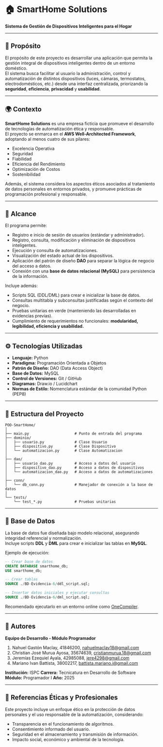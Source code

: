 # 🏠 SmartHome Solutions  
**Sistema de Gestión de Dispositivos Inteligentes para el Hogar**

---

## 📘 Propósito  
El propósito de este proyecto es desarrollar una aplicación que permita la gestión integral de dispositivos inteligentes dentro de un entorno doméstico.  
El sistema busca facilitar al usuario la administración, control y automatización de distintos dispositivos (luces, cámaras, termostatos, electrodomésticos, etc.) desde una interfaz centralizada, priorizando la **seguridad**, **eficiencia**, **privacidad** y **usabilidad**.

---

## 🌍 Contexto  
**SmartHome Solutions** es una empresa ficticia que promueve el desarrollo de tecnologías de automatización ética y responsable.  
El proyecto se enmarca en el **AWS Well-Architected Framework**, adoptando al menos cuatro de sus pilares:  
- Excelencia Operativa  
- Seguridad  
- Fiabilidad  
- Eficiencia del Rendimiento  
- Optimización de Costos  
- Sostenibilidad  

Además, el sistema considera los aspectos éticos asociados al tratamiento de datos personales en entornos privados, y promueve prácticas de programación profesional y responsable.

---

## 🎯 Alcance  
El programa permite:

- Registro e inicio de sesión de usuarios (estándar y administrador).  
- Registro, consulta, modificación y eliminación de dispositivos inteligentes.  
- Ejecución y consulta de automatizaciones.  
- Visualización del estado actual de los dispositivos.  
- Aplicación del patrón de diseño **DAO** para separar la lógica de negocio del acceso a datos.  
- Conexión con una **base de datos relacional (MySQL)** para persistencia de la información.  

Incluye además:
- Scripts SQL (DDL/DML) para crear e inicializar la base de datos.  
- Consultas multitabla y subconsultas justificadas según el contexto del negocio.  
- Pruebas unitarias en verde (manteniendo las desarrolladas en evidencias previas).  
- Cumplimiento de requerimientos no funcionales: **modularidad, legibilidad, eficiencia y usabilidad.**

---

## ⚙️ Tecnologías Utilizadas  
- **Lenguaje:** Python  
- **Paradigma:** Programación Orientada a Objetos  
- **Patrón de Diseño:** DAO (Data Access Object)  
- **Base de Datos:** MySQL  
- **Control de Versiones:** Git / GitHub  
- **Diagramas:** Draw.io / Lucidchart  
- **Normas de Estilo:** Nomenclatura estándar de la comunidad Python (PEP8)

---

## 🧩 Estructura del Proyecto  
```
POO-SmartHome/
│
├── main.py                     # Punto de entrada del programa
├── dominio/
│   ├── usuario.py              # Clase Usuario
│   ├── dispositivo.py          # Clase Dispositivo
│   └── automatizacion.py       # Clase Automatizacion
│
├── dao/
│   ├── usuario_dao.py          # Acceso a datos del usuario
│   ├── dispositivo_dao.py      # Acceso a datos de dispositivos
│   └── automatizacion_dao.py   # Acceso a datos de automatizaciones
│
├── conn/
│   └── db_conn.py              # Manejador de conexión a la base de datos
│
└── tests/
    └── test_*.py               # Pruebas unitarias
```

---

## 💾 Base de Datos  
La base de datos fue diseñada bajo modelo relacional, asegurando integridad referencial y normalización.  
Incluye scripts **DDL** y **DML** para crear e inicializar las tablas en **MySQL**.  

Ejemplo de ejecución:
```sql
-- Crear base de datos
CREATE DATABASE smarthome_db;
USE smarthome_db;

-- Crear tablas
SOURCE ./BD-Evidencia-6/ddl_script.sql;

-- Insertar datos iniciales y ejecutar consultas
SOURCE ./BD-Evidencia-6/dml_script.sql;
```

Recomendado ejecutarlo en un entorno online como [OneCompiler](https://onecompiler.com/mysql).

---

## 👥 Autores  
**Equipo de Desarrollo - Módulo Programador**  
1. Nahuel Gastón Maclay, 41846200, nahuelmaclay18@gmail.com
2. Christian José Murua Ayosa, 35674639, cristianmurua.18@gmail.com
3. Jeremías Ezequiel Ayala, 42985088, jere4298@gmail.com
4. Mariano Ivan Battista, 38002217, battista.mariano.i@gmail.com

**Institución:** ISPC
**Carrera:** Tecnicatura en Desarrollo de Software  
**Módulo:** Programador I
**Año:** 2025  

---

## 🧭 Referencias Éticas y Profesionales  
Este proyecto incluye un enfoque ético en la protección de datos personales y el uso responsable de la automatización, considerando:
- Transparencia en el funcionamiento de algoritmos.  
- Consentimiento informado del usuario.  
- Seguridad en el almacenamiento y transmisión de información.  
- Impacto social, económico y ambiental de la tecnología.  
